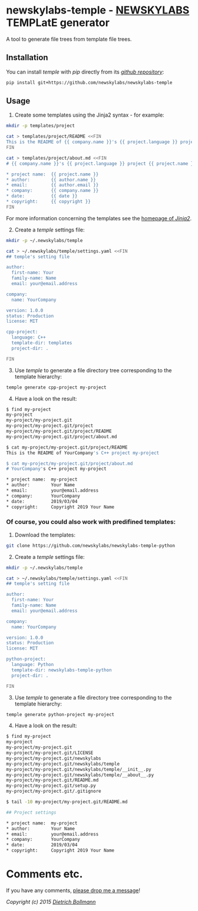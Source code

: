 
# newskylabs-temple - [NEWSKYLABS](http://newskylabs.net/) TEMPLatE generator

A tool to generate file trees from template file trees.


## Installation

You can install *temple* with *pip* directly from its *[github repository](https://github.com/newskylabs/newskylabs-temple)*:

```sh
pip install git+https://github.com/newskylabs/newskylabs-temple
```


## Usage

1. Create some templates using the Jinja2 syntax - for example:

```sh
mkdir -p templates/project

cat > templates/project/README <<FIN
This is the README of {{ company.name }}'s {{ project.language }} project {{ project.name }}
FIN

cat > templates/project/about.md <<FIN
# {{ company.name }}'s {{ project.language }} project {{ project.name }}

* project name:  {{ project.name }}
* author:        {{ author.name }}
* email:         {{ author.email }}
* company:       {{ company.name }}
* date:          {{ date }}
* copyright:     {{ copyright }}
FIN

```

For more information concerning the templates see the [homepage of
*Jinja2*](http://jinja.pocoo.org/docs/).


2. Create a *temple* settings file:

```sh
mkdir -p ~/.newskylabs/temple

cat > ~/.newskylabs/temple/settings.yaml <<FIN
## temple's setting file

author:
  first-name: Your
  family-name: Name
  email: your@email.address

company: 
  name: YourCompany

version: 1.0.0
status: Production
license: MIT

cpp-project:
  language: C++
  template-dir: templates
  project-dir: .

FIN

```

3. Use *temple* to generate a file directory tree corresponding to the
template hierarchy:

```sh
temple generate cpp-project my-project
```

4. Have a look on the result:

```sh
$ find my-project
my-project
my-project/my-project.git
my-project/my-project.git/project
my-project/my-project.git/project/README
my-project/my-project.git/project/about.md

$ cat my-project/my-project.git/project/README
This is the README of YourCompany's C++ project my-project

$ cat my-project/my-project.git/project/about.md 
# YourCompany's C++ project my-project

* project name:  my-project
* author:        Your Name
* email:         your@email.address
* company:       YourCompany
* date:          2019/03/04
* copyright:     Copyright 2019 Your Name

```


### Of course, you could also work with predifined templates:

1. Download the templates:

```sh
git clone https://github.com/newskylabs/newskylabs-temple-python
```


2. Create a *temple* settings file:

```sh
mkdir -p ~/.newskylabs/temple

cat > ~/.newskylabs/temple/settings.yaml <<FIN
## temple's setting file

author:
  first-name: Your
  family-name: Name
  email: your@email.address

company: 
  name: YourCompany

version: 1.0.0
status: Production
license: MIT

python-project:
  language: Python
  template-dir: newskylabs-temple-python
  project-dir: .

FIN

```

3. Use *temple* to generate a file directory tree corresponding to the
template hierarchy:

```sh
temple generate python-project my-project
```

4. Have a look on the result:

```sh
$ find my-project
my-project
my-project/my-project.git
my-project/my-project.git/LICENSE
my-project/my-project.git/newskylabs
my-project/my-project.git/newskylabs/temple
my-project/my-project.git/newskylabs/temple/__init__.py
my-project/my-project.git/newskylabs/temple/__about__.py
my-project/my-project.git/README.md
my-project/my-project.git/setup.py
my-project/my-project.git/.gitignore

$ tail -10 my-project/my-project.git/README.md

## Project settings

* project name:  my-project
* author:        Your Name
* email:         your@email.address
* company:       YourCompany
* date:          2019/03/04
* copyright:     Copyright 2019 Your Name

```


# Comments etc.

If you have any comments, [please drop me a message](http://dietrich.newskylabs.net/email)!

*Copyright (c) 2015 [Dietrich Bollmann](http://dietrich.newskylabs.net)*

